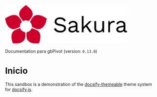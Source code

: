 <img alt="gbPivot" id="readme-logo" src="images/logotipo.png"/>

<p id="lang-ver">Documentation para gbPivot (version: <code>0.13.0</code>)</p>

# Inicio

This sandbox is a demonstration of the [docsify-themeable](https://jhildenbiddle.github.io/docsify-themeable/) theme system for [docsify.js](https://docsify.js.org/). 

